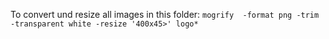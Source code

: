 To convert und resize all images in this folder:
`mogrify  -format png -trim -transparent white -resize '400x45>' logo*`
